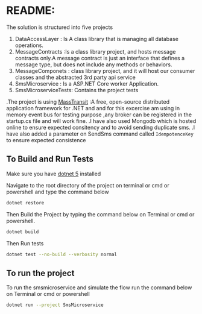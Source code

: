 
# README:
The solution is structured into five projects
1. DataAccessLayer : Is A class library that is managing all database operations.
2. MessageContracts :Is a class library project, and hosts message contracts only.A message contract is just an interface that defines a message type, but does not include any methods or behaviors.
3. MessageComponets : class library project, and it will host our consumer classes and the abstracted 3rd party api service
4. SmsMicroservice :  Is a ASP.NET Core worker Application.
5. SmsMicroserviceTests: Contains the project tests

.The project is using [MassTransit](https://masstransit-project.com/) :A free, open-source distributed application framework for .NET and and for this excercise am using in memory event bus for testing purpose ,any broker can be registered in the startup.cs file and will work fine.
.I have also used Mongodb which is hosted online to ensure expected consitency  and to avoid sending duplicate sms.
.I have  also added a parameter on SendSms command called ```IdempotenceKey``` to ensure expected consistence


## To Build and Run Tests
Make sure you have [dotnet 5](https://dotnet.microsoft.com/download) installed

Navigate to the root directory of the project on terminal or cmd or powershell and type the command below

```sh
dotnet restore
```

Then Build the Project by typing the command below  on Terminal or cmd or powershell.

```sh
dotnet build
```
Then Run tests
```sh
dotnet test --no-build --verbosity normal
```
## To run the project

To run the smsmicroservice and simulate the flow  run the  command below on Terminal or cmd or powershell
```sh
dotnet run --project SmsMicroservice

